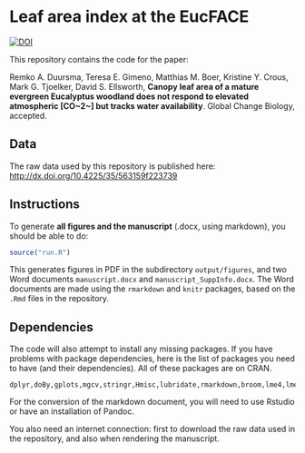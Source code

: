 # Leaf area index at the EucFACE
[![DOI](https://zenodo.org/badge/11128/RemkoDuursma/eucfacelaipaper.svg)](https://zenodo.org/badge/latestdoi/11128/RemkoDuursma/eucfacelaipaper)


This repository contains the code for the paper:
  

Remko A. Duursma, Teresa E. Gimeno, Matthias M. Boer, Kristine Y. Crous, Mark G. Tjoelker, David S. Ellsworth, **Canopy leaf area of a mature evergreen Eucalyptus woodland does not respond to elevated atmospheric [CO~2~] but tracks water availability**. Global Change Biology, accepted.


## Data

The raw data used by this repository is published here: http://dx.doi.org/10.4225/35/563159f223739


## Instructions

To generate **all figures and the manuscript** (.docx, using markdown), you should be able to do:

```r
source("run.R")
```

This generates figures in PDF in the subdirectory `output/figures`, and two Word documents `manuscript.docx` and `manuscript_SuppInfo.docx`. The Word documents are made using the `rmarkdown` and `knitr` packages, based on the `.Rmd` files in the repository.


## Dependencies

The code will also attempt to install any missing packages. If you have problems with package dependencies, here is the list of packages you need to have (and their dependencies). All of these packages are on CRAN.

```
dplyr,doBy,gplots,mgcv,stringr,Hmisc,lubridate,rmarkdown,broom,lme4,lmerTest,car,reporttools
```

For the conversion of the markdown document, you will need to use Rstudio or have an installation of Pandoc. 

You also need an internet connection: first to download the raw data used in the repository, and also when rendering the manuscript. 



